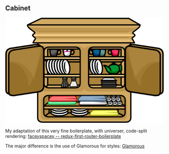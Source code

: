 ## Cabinet

![cabinet](./cabinet.png)

My adaptation of this very fine boilerplate, with universer, code-split rendering: [faceyspacey -- redux-first-router-boilerplate](https://github.com/faceyspacey/redux-first-router-boilerplate)

The major difference is the use of Glamorous for styles: [Glamorous](https://glamorous.rocks/)
